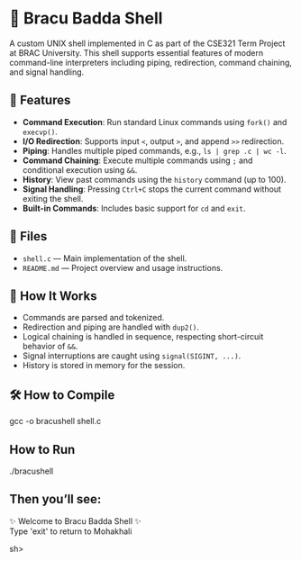 # 🐚 Bracu Badda Shell

A custom UNIX shell implemented in C as part of the CSE321 Term Project at BRAC University. This shell supports essential features of modern command-line interpreters including piping, redirection, command chaining, and signal handling.

## 🚀 Features

- **Command Execution**: Run standard Linux commands using `fork()` and `execvp()`.
- **I/O Redirection**: Supports input `<`, output `>`, and append `>>` redirection.
- **Piping**: Handles multiple piped commands, e.g., `ls | grep .c | wc -l`.
- **Command Chaining**: Execute multiple commands using `;` and conditional execution using `&&`.
- **History**: View past commands using the `history` command (up to 100).
- **Signal Handling**: Pressing `Ctrl+C` stops the current command without exiting the shell.
- **Built-in Commands**: Includes basic support for `cd` and `exit`.

## 📁 Files

- `shell.c` — Main implementation of the shell.
- `README.md` — Project overview and usage instructions.

## 🧠 How It Works

- Commands are parsed and tokenized.
- Redirection and piping are handled with `dup2()`.
- Logical chaining is handled in sequence, respecting short-circuit behavior of `&&`.
- Signal interruptions are caught using `signal(SIGINT, ...)`.
- History is stored in memory for the session.

## 🛠️ How to Compile
gcc -o bracushell shell.c

## How to Run
./bracushell

## Then you’ll see:

✨ Welcome to Bracu Badda Shell ✨  
Type 'exit' to return to Mohakhali

sh>
